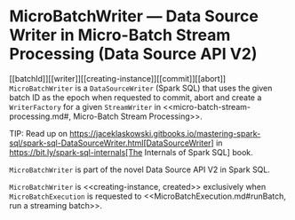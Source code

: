 # MicroBatchWriter &mdash; Data Source Writer in Micro-Batch Stream Processing (Data Source API V2)

[[batchId]][[writer]][[creating-instance]][[commit]][[abort]]
`MicroBatchWriter` is a `DataSourceWriter` (Spark SQL) that uses the given batch ID as the epoch when requested to commit, abort and create a `WriterFactory` for a given `StreamWriter` in <<micro-batch-stream-processing.md#, Micro-Batch Stream Processing>>.

TIP: Read up on https://jaceklaskowski.gitbooks.io/mastering-spark-sql/spark-sql-DataSourceWriter.html[DataSourceWriter] in https://bit.ly/spark-sql-internals[The Internals of Spark SQL] book.

`MicroBatchWriter` is part of the novel Data Source API V2 in Spark SQL.

`MicroBatchWriter` is <<creating-instance, created>> exclusively when `MicroBatchExecution` is requested to <<MicroBatchExecution.md#runBatch, run a streaming batch>>.
